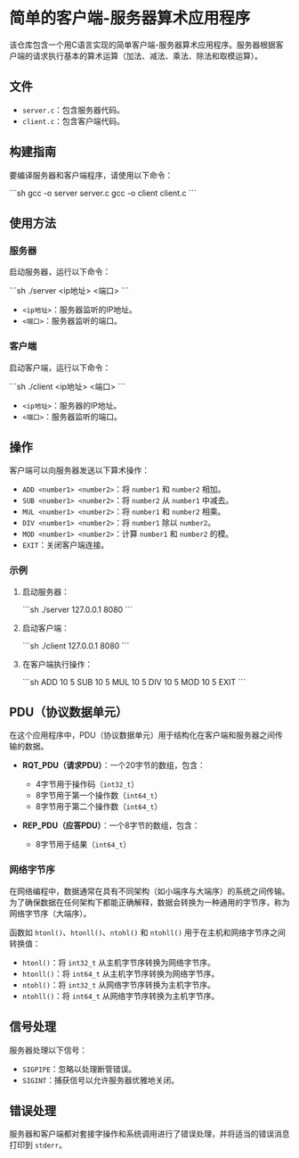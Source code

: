 # 简单的客户端-服务器算术应用程序

该仓库包含一个用C语言实现的简单客户端-服务器算术应用程序。服务器根据客户端的请求执行基本的算术运算（加法、减法、乘法、除法和取模运算）。

## 文件

- `server.c`：包含服务器代码。
- `client.c`：包含客户端代码。

## 构建指南

要编译服务器和客户端程序，请使用以下命令：

\```sh
gcc -o server server.c
gcc -o client client.c
\```

## 使用方法

### 服务器

启动服务器，运行以下命令：

\```sh
./server <ip地址> <端口>
\```

- `<ip地址>`：服务器监听的IP地址。
- `<端口>`：服务器监听的端口。

### 客户端

启动客户端，运行以下命令：

\```sh
./client <ip地址> <端口>
\```

- `<ip地址>`：服务器的IP地址。
- `<端口>`：服务器监听的端口。

## 操作

客户端可以向服务器发送以下算术操作：

- `ADD <number1> <number2>`：将 `number1` 和 `number2` 相加。
- `SUB <number1> <number2>`：将 `number2` 从 `number1` 中减去。
- `MUL <number1> <number2>`：将 `number1` 和 `number2` 相乘。
- `DIV <number1> <number2>`：将 `number1` 除以 `number2`。
- `MOD <number1> <number2>`：计算 `number1` 和 `number2` 的模。
- `EXIT`：关闭客户端连接。

### 示例

1. 启动服务器：

    \```sh
    ./server 127.0.0.1 8080
    \```

2. 启动客户端：

    \```sh
    ./client 127.0.0.1 8080
    \```

3. 在客户端执行操作：

    \```sh
    ADD 10 5
    SUB 10 5
    MUL 10 5
    DIV 10 5
    MOD 10 5
    EXIT
    \```

## PDU（协议数据单元）

在这个应用程序中，PDU（协议数据单元）用于结构化在客户端和服务器之间传输的数据。

- **RQT_PDU（请求PDU）**：一个20字节的数组，包含：
  - 4字节用于操作码（`int32_t`）
  - 8字节用于第一个操作数（`int64_t`）
  - 8字节用于第二个操作数（`int64_t`）

- **REP_PDU（应答PDU）**：一个8字节的数组，包含：
  - 8字节用于结果（`int64_t`）

### 网络字节序

在网络编程中，数据通常在具有不同架构（如小端序与大端序）的系统之间传输。
为了确保数据在任何架构下都能正确解释，数据会转换为一种通用的字节序，称为网络字节序（大端序）。

函数如 `htonl()`、`htonll()`、`ntohl()` 和 `ntohll()` 用于在主机和网络字节序之间转换值：

- `htonl()`：将 `int32_t` 从主机字节序转换为网络字节序。
- `htonll()`：将 `int64_t` 从主机字节序转换为网络字节序。
- `ntohl()`：将 `int32_t` 从网络字节序转换为主机字节序。
- `ntohll()`：将 `int64_t` 从网络字节序转换为主机字节序。

## 信号处理

服务器处理以下信号：

- `SIGPIPE`：忽略以处理断管错误。
- `SIGINT`：捕获信号以允许服务器优雅地关闭。

## 错误处理

服务器和客户端都对套接字操作和系统调用进行了错误处理，并将适当的错误消息打印到 `stderr`。


